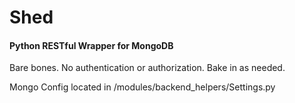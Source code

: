 Shed
====
#### Python RESTful Wrapper for MongoDB

Bare bones. No authentication or authorization. Bake in as needed.

Mongo Config located in /modules/backend_helpers/Settings.py